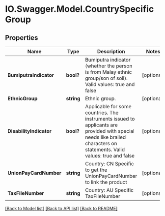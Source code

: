 # IO.Swagger.Model.CountrySpecificGroup
## Properties

Name | Type | Description | Notes
------------ | ------------- | ------------- | -------------
**BumiputraIndicator** | **bool?** | Bumiputra indicator (whether the person is from Malay ethnic group/son of soil). Valid values: true and false | [optional] 
**EthnicGroup** | **string** | Ethnic group. | [optional] 
**DisabilityIndicator** | **bool?** | Applicable for some countries. The instruments issued to applicants are provided with special needs like brailed characters on statements. Valid values: true and false | [optional] 
**UnionPayCardNumber** | **string** | Country: CN Specific to get the UnionPayCardNumber to link the product | [optional] 
**TaxFileNumber** | **string** | Country: AU Specific TaxFileNumber | [optional] 

[[Back to Model list]](../README.md#documentation-for-models) [[Back to API list]](../README.md#documentation-for-api-endpoints) [[Back to README]](../README.md)

